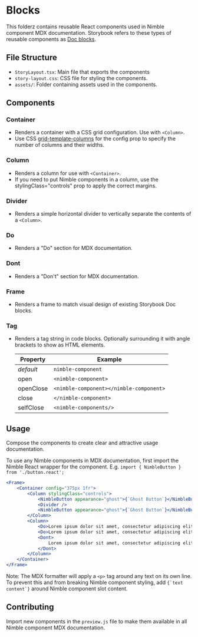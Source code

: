 # Blocks

This folderz contains reusable React components used in Nimble component MDX documentation. Storybook refers to these types of reusable components as [Doc blocks](https://storybook.js.org/docs/writing-docs/doc-blocks).

## File Structure

-   `StoryLayout.tsx`: Main file that exports the components
-   `story-layout.css`: CSS file for styling the components.
-   `assets/`: Folder containing assets used in the components.

## Components

### Container

-   Renders a container with a CSS grid configuration. Use with `<Column>`.
-   Use CSS [grid-template-columns](https://developer.mozilla.org/en-US/docs/Web/CSS/grid-template-columns) for the config prop to specify the number of columns and their widths.

### Column

-   Renders a column for use with `<Container>`.
-   If you need to put Nimble components in a column, use the stylingClass="controls" prop to apply the correct margins.

### Divider

-   Renders a simple horizontal divider to vertically separate the contents of a `<Column>`.

### Do

-   Renders a "Do" section for MDX documentation.

### Dont

-   Renders a "Don't" section for MDX documentation.

### Frame

-   Renders a frame to match visual design of existing Storybook Doc blocks.

### Tag

-   Renders a tag string in code blocks. Optionally surrounding it with angle brackets to show as HTML elements.

    | Property  | Example                                 |
    | --------- | --------------------------------------- |
    | _default_ | `nimble-component`                      |
    | open      | `<nimble-component>`                    |
    | openClose | `<nimble-component></nimble-component>` |
    | close     | `</nimble-component>`                   |
    | selfClose | `<nimble-components/>`                  |

## Usage

Compose the components to create clear and attractive usage documentation.

To use any Nimble components in MDX documentation, first import the Nimble React wrapper for the component.
E.g. `import { NimbleButton } from './button.react';`

```jsx
<Frame>
    <Container config="375px 1fr">
        <Column stylingClass="controls">
            <NimbleButton appearance="ghost">{`Ghost Button`}</NimbleButton>
            <Divider />
            <NimbleButton appearance="ghost">{`Ghost Button`}</NimbleButton>
        </Column>
        <Column>
            <Do>Lorem ipsum dolor sit amet, consectetur adipiscing elit.</Do>
            <Do>Lorem ipsum dolor sit amet, consectetur adipiscing elit.</Do>
            <Dont>
                Lorem ipsum dolor sit amet, consectetur adipiscing elit.
            </Dont>
        </Column>
    </Container>
</Frame>
```

Note: The MDX formatter will apply a `<p>` tag around any text on its own line. To prevent this and from breaking Nimble component styling, add ``{`text content`}`` around Nimble component slot content.

## Contributing

Import new components in the `preview.js` file to make them available in all Nimble component MDX documentation.
